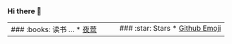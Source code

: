### Hi there 👋

<!--
**zmendax/zmendax** is a ✨ _special_ ✨ repository because its `README.md` (this file) appears on your GitHub profile.

Here are some ideas to get you started:

- 🔭 I’m currently working on ...
- 🌱 I’m currently learning ...
- 👯 I’m looking to collaborate on ...
- 🤔 I’m looking for help with ...
- 💬 Ask me about ...
- 📫 How to reach me: ...
- 😄 Pronouns: ...
- ⚡ Fun fact: ...
-->

<table>
	<tr>
		<td valign="top" width="50%">
			### :books: 读书 ...
			* <a href="https://book.douban.com/subject/26905360/" target="_blank">夜莺</a>
		</td>
		<td valign="top" width="50%">
			### :star: Stars
			* <a href="https://gist.github.com/rxaviers/7360908" target="_blank">Github Emoji</a>
		</td>
	</tr>
</table>
